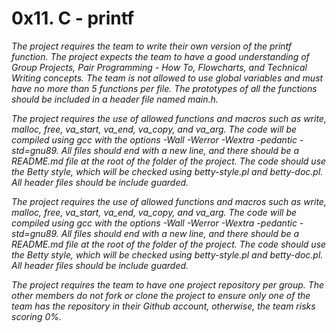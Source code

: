 # 0x11. C - printf

*The project requires the team to write their own version of the printf function. The project expects the team to have a good understanding of Group Projects, Pair Programming - How To, Flowcharts, and Technical Writing concepts. The team is not allowed to use global variables and must have no more than 5 functions per file. The prototypes of all the functions should be included in a header file named main.h.*

*The project requires the use of allowed functions and macros such as write, malloc, free, va_start, va_end, va_copy, and va_arg. The code will be compiled using gcc with the options -Wall -Werror -Wextra -pedantic -std=gnu89. All files should end with a new line, and there should be a README.md file at the root of the folder of the project. The code should use the Betty style, which will be checked using betty-style.pl and betty-doc.pl. All header files should be include guarded.*

*The project requires the use of allowed functions and macros such as write, malloc, free, va_start, va_end, va_copy, and va_arg. The code will be compiled using gcc with the options -Wall -Werror -Wextra -pedantic -std=gnu89. All files should end with a new line, and there should be a README.md file at the root of the folder of the project. The code should use the Betty style, which will be checked using betty-style.pl and betty-doc.pl. All header files should be include guarded.*

*The project requires the team to have one project repository per group. The other members do not fork or clone the project to ensure only one of the team has the repository in their Github account, otherwise, the team risks scoring 0%.*
